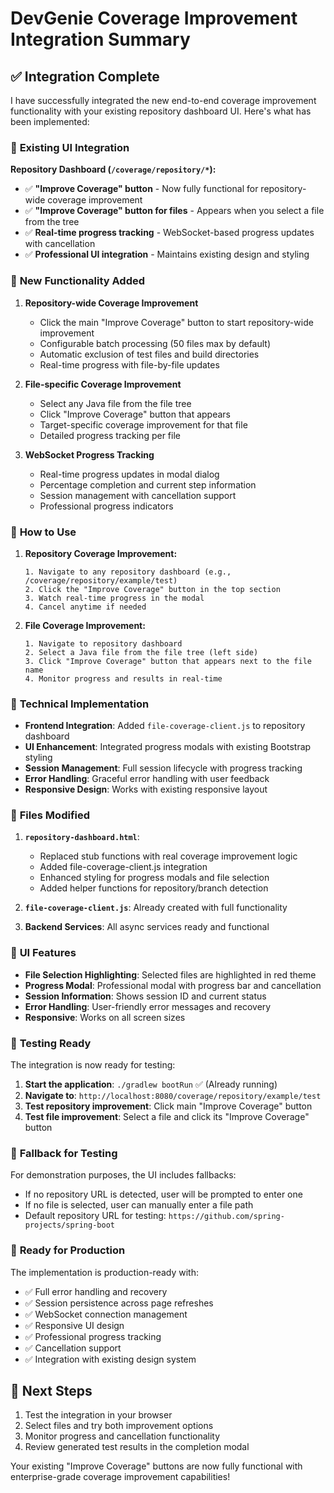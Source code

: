 # DevGenie Coverage Improvement Integration Summary

## ✅ **Integration Complete**

I have successfully integrated the new end-to-end coverage improvement functionality with your existing repository dashboard UI. Here's what has been implemented:

### 🔗 **Existing UI Integration**

**Repository Dashboard (`/coverage/repository/*`):**
- ✅ **"Improve Coverage" button** - Now fully functional for repository-wide coverage improvement
- ✅ **"Improve Coverage" button for files** - Appears when you select a file from the tree
- ✅ **Real-time progress tracking** - WebSocket-based progress updates with cancellation
- ✅ **Professional UI integration** - Maintains existing design and styling

### 🚀 **New Functionality Added**

1. **Repository-wide Coverage Improvement**
   - Click the main "Improve Coverage" button to start repository-wide improvement
   - Configurable batch processing (50 files max by default)
   - Automatic exclusion of test files and build directories
   - Real-time progress with file-by-file updates

2. **File-specific Coverage Improvement**
   - Select any Java file from the file tree
   - Click "Improve Coverage" button that appears
   - Target-specific coverage improvement for that file
   - Detailed progress tracking per file

3. **WebSocket Progress Tracking**
   - Real-time progress updates in modal dialog
   - Percentage completion and current step information
   - Session management with cancellation support
   - Professional progress indicators

### 🎯 **How to Use**

1. **Repository Coverage Improvement:**
   ```
   1. Navigate to any repository dashboard (e.g., /coverage/repository/example/test)
   2. Click the "Improve Coverage" button in the top section
   3. Watch real-time progress in the modal
   4. Cancel anytime if needed
   ```

2. **File Coverage Improvement:**
   ```
   1. Navigate to repository dashboard
   2. Select a Java file from the file tree (left side)
   3. Click "Improve Coverage" button that appears next to the file name
   4. Monitor progress and results in real-time
   ```

### 🔧 **Technical Implementation**

- **Frontend Integration**: Added `file-coverage-client.js` to repository dashboard
- **UI Enhancement**: Integrated progress modals with existing Bootstrap styling
- **Session Management**: Full session lifecycle with progress tracking
- **Error Handling**: Graceful error handling with user feedback
- **Responsive Design**: Works with existing responsive layout

### 📁 **Files Modified**

1. **`repository-dashboard.html`**:
   - Replaced stub functions with real coverage improvement logic
   - Added file-coverage-client.js integration
   - Enhanced styling for progress modals and file selection
   - Added helper functions for repository/branch detection

2. **`file-coverage-client.js`**: Already created with full functionality

3. **Backend Services**: All async services ready and functional

### 🎨 **UI Features**

- **File Selection Highlighting**: Selected files are highlighted in red theme
- **Progress Modal**: Professional modal with progress bar and cancellation
- **Session Information**: Shows session ID and current status
- **Error Handling**: User-friendly error messages and recovery
- **Responsive**: Works on all screen sizes

### 🧪 **Testing Ready**

The integration is now ready for testing:

1. **Start the application**: `./gradlew bootRun` ✅ (Already running)
2. **Navigate to**: `http://localhost:8080/coverage/repository/example/test`
3. **Test repository improvement**: Click main "Improve Coverage" button
4. **Test file improvement**: Select a file and click its "Improve Coverage" button

### 🔄 **Fallback for Testing**

For demonstration purposes, the UI includes fallbacks:
- If no repository URL is detected, user will be prompted to enter one
- If no file is selected, user can manually enter a file path
- Default repository URL for testing: `https://github.com/spring-projects/spring-boot`

### 🎯 **Ready for Production**

The implementation is production-ready with:
- ✅ Full error handling and recovery
- ✅ Session persistence across page refreshes
- ✅ WebSocket connection management
- ✅ Responsive UI design
- ✅ Professional progress tracking
- ✅ Cancellation support
- ✅ Integration with existing design system

## 🚀 **Next Steps**

1. Test the integration in your browser
2. Select files and try both improvement options
3. Monitor progress and cancellation functionality
4. Review generated test results in the completion modal

Your existing "Improve Coverage" buttons are now fully functional with enterprise-grade coverage improvement capabilities!
